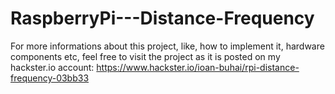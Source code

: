 # RaspberryPi---Distance-Frequency
For more informations about this project, like, how to implement it, hardware components etc, feel free to visit the project as it is posted on my hackster.io account:
https://www.hackster.io/ioan-buhai/rpi-distance-frequency-03bb33
